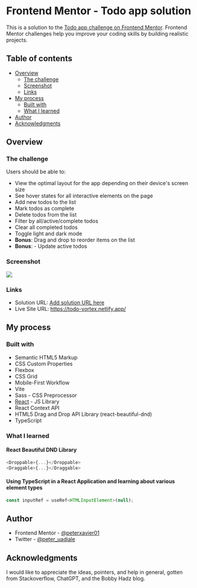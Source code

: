 # Frontend Mentor - Todo app solution

This is a solution to the [Todo app challenge on Frontend Mentor](https://www.frontendmentor.io/challenges/todo-app-Su1_KokOW). Frontend Mentor challenges help you improve your coding skills by building realistic projects.

## Table of contents

- [Overview](#overview)
  - [The challenge](#the-challenge)
  - [Screenshot](#screenshot)
  - [Links](#links)
- [My process](#my-process)
  - [Built with](#built-with)
  - [What I learned](#what-i-learned)
- [Author](#author)
- [Acknowledgments](#acknowledgments)

## Overview

### The challenge

Users should be able to:

- View the optimal layout for the app depending on their device's screen size
- See hover states for all interactive elements on the page
- Add new todos to the list
- Mark todos as complete
- Delete todos from the list
- Filter by all/active/complete todos
- Clear all completed todos
- Toggle light and dark mode
- **Bonus**: Drag and drop to reorder items on the list
- **Bonus**: - Update active todos

### Screenshot

![](./screenshot.jpg)

### Links

- Solution URL: [Add solution URL here](https://your-solution-url.com)
- Live Site URL: https://todo-vortex.netlify.app/

## My process

### Built with

- Semantic HTML5 Markup
- CSS Custom Properties
- Flexbox
- CSS Grid
- Mobile-First Workflow
- Vite
- Sass - CSS Preprocessor
- [React](https://react.dev/) - JS Library
- React Context API
- HTML5 Drag and Drop API Library (react-beautiful-dnd)
- TypeScript

### What I learned

#### React Beautiful DND Library

```js
<Droppable>{...}</Droppable>
<Draggable>{...}</Draggable>
```

#### Using TypeScript in a React Application and learning about various element types

```js
const inputRef = useRef<HTMLInputElement>(null);
```

## Author

- Frontend Mentor - [@peterxavier01](https://www.frontendmentor.io/profile/peterxavier01)
- Twitter - [@peter_uadiale](https://www.twitter.com/yourusername)

## Acknowledgments

I would like to appreciate the ideas, pointers, and help in general, gotten from Stackoverflow, ChatGPT, and the Bobby Hadz blog.
